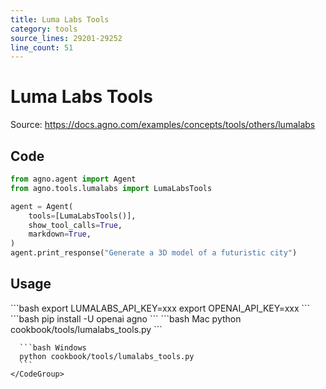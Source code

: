 ```yaml
---
title: Luma Labs Tools
category: tools
source_lines: 29201-29252
line_count: 51
---
```


# Luma Labs Tools
Source: https://docs.agno.com/examples/concepts/tools/others/lumalabs



## Code

```python cookbook/tools/lumalabs_tools.py
from agno.agent import Agent
from agno.tools.lumalabs import LumaLabsTools

agent = Agent(
    tools=[LumaLabsTools()],
    show_tool_calls=True,
    markdown=True,
)
agent.print_response("Generate a 3D model of a futuristic city")
```

## Usage

<Steps>
  <Snippet file="create-venv-step.mdx" />

  <Step title="Set your API key">
    ```bash
    export LUMALABS_API_KEY=xxx
    export OPENAI_API_KEY=xxx
    ```
  </Step>

  <Step title="Install libraries">
    ```bash
    pip install -U openai agno
    ```
  </Step>

  <Step title="Run Agent">
    <CodeGroup>
      ```bash Mac
      python cookbook/tools/lumalabs_tools.py
      ```

      ```bash Windows
      python cookbook/tools/lumalabs_tools.py
      ```
    </CodeGroup>
  </Step>
</Steps>


